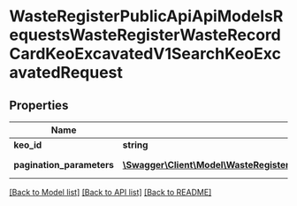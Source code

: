 # WasteRegisterPublicApiApiModelsRequestsWasteRegisterWasteRecordCardKeoExcavatedV1SearchKeoExcavatedRequest

## Properties
Name | Type | Description | Notes
------------ | ------------- | ------------- | -------------
**keo_id** | **string** | Id karty | [optional] 
**pagination_parameters** | [**\Swagger\Client\Model\WasteRegisterPublicApiApiModelsCollectionsPaginationParameters**](WasteRegisterPublicApiApiModelsCollectionsPaginationParameters.md) | Parametry stronicowania | [optional] 

[[Back to Model list]](../README.md#documentation-for-models) [[Back to API list]](../README.md#documentation-for-api-endpoints) [[Back to README]](../README.md)


